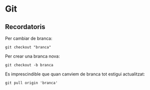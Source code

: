 <!-- TITLE: Git -->
<!-- SUBTITLE: A quick summary of Git -->

# Git
## Recordatoris

Per cambiar de branca:

`git checkout "branca"`

Per crear una branca nova:

`git checkout -b branca`

Es imprescindible que quan canviem de branca tot estigui actualitzat:

`git pull origin 'branca'`


